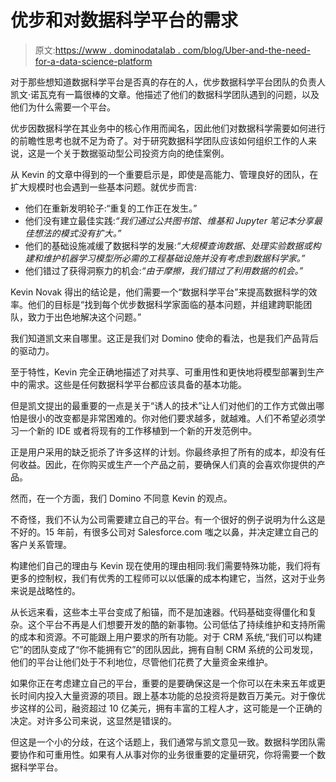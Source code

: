 # 优步和对数据科学平台的需求

> 原文:[https://www . dominodatalab . com/blog/Uber-and-the-need-for-a-data-science-platform](https://www.dominodatalab.com/blog/uber-and-the-need-for-a-data-science-platform)

对于那些想知道数据科学平台是否真的存在的人，优步数据科学平台团队的负责人凯文·诺瓦克有一篇很棒的文章。他描述了他们的数据科学团队遇到的问题，以及他们为什么需要一个平台。

优步因数据科学在其业务中的核心作用而闻名，因此他们对数据科学需要如何进行的前瞻性思考也就不足为奇了。对于研究数据科学团队应该如何组织工作的人来说，这是一个关于数据驱动型公司投资方向的绝佳案例。

从 Kevin 的文章中得到的一个重要启示是，即使是高能力、管理良好的团队，在扩大规模时也会遇到一些基本问题。就优步而言:

*   他们在重新发明轮子:“重复的工作正在发生。”
*   他们没有建立最佳实践:*“我们通过公共图书馆、维基和 Jupyter 笔记本分享最佳想法的模式没有扩大。”*
*   他们的基础设施减缓了数据科学的发展:*“大规模查询数据、处理实验数据或构建和维护机器学习模型所必需的工程基础设施并没有考虑到数据科学家。”*
*   他们错过了获得洞察力的机会:*“由于摩擦，我们错过了利用数据的机会。”*

Kevin Novak 得出的结论是，他们需要一个“数据科学平台”来提高数据科学的效率。他们的目标是“找到每个优步数据科学家面临的基本问题，并组建跨职能团队，致力于出色地解决这个问题。”

我们知道凯文来自哪里。这正是我们对 Domino 使命的看法，也是我们产品背后的驱动力。

至于特性，Kevin 完全正确地描述了对共享、可重用性和更快地将模型部署到生产中的需求。这些是任何数据科学平台都应该具备的基本功能。

但是凯文提出的最重要的一点是关于“诱人的技术”让人们对他们的工作方式做出哪怕是很小的改变都是非常困难的。你对他们要求越多，就越难。人们不希望必须学习一个新的 IDE 或者将现有的工作移植到一个新的开发范例中。

正是用户采用的缺乏扼杀了许多这样的计划。你最终承担了所有的成本，却没有任何收益。因此，在你购买或生产一个产品之前，要确保人们真的会喜欢你提供的产品。

然而，在一个方面，我们 Domino 不同意 Kevin 的观点。

不奇怪，我们不认为公司需要建立自己的平台。有一个很好的例子说明为什么这是不好的。15 年前，有很多公司对 Salesforce.com 嗤之以鼻，并决定建立自己的客户关系管理。

构建他们自己的理由与 Kevin 现在使用的理由相同:我们需要特殊功能，我们将有更多的控制权，我们有优秀的工程师可以以低廉的成本构建它，当然，这对于业务来说是战略性的。

从长远来看，这些本土平台变成了船锚，而不是加速器。代码基础变得僵化和复杂。这个平台不再是人们想要开发的酷的新事物。公司低估了持续维护和支持所需的成本和资源。不可能跟上用户要求的所有功能。对于 CRM 系统,“我们可以构建它”的团队变成了“你不能拥有它”的团队因此，拥有自制 CRM 系统的公司发现，他们的平台让他们处于不利地位，尽管他们花费了大量资金来维护。

如果你正在考虑建立自己的平台，重要的是要确保这是一个你可以在未来五年或更长时间内投入大量资源的项目。跟上基本功能的总投资将是数百万美元。对于像优步这样的公司，融资超过 10 亿美元，拥有丰富的工程人才，这可能是一个正确的决定。对许多公司来说，这显然是错误的。

但这是一个小的分歧，在这个话题上，我们通常与凯文意见一致。数据科学团队需要协作和可重用性。如果有人从事对你的业务很重要的定量研究，你将需要一个数据科学平台。